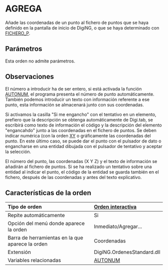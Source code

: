 # AGREGA

Añade las coordenadas de un punto al fichero de puntos que se haya definido en la pantalla de inicio de DigiNG, o que se haya determinado con [FICHERO\_P](/digi3d-net/referencia/ventana-de-dibujo/ordenes/f/fichero-p.md).

## Parámetros

Esta orden no admite parámetros.

## Observaciones

El número a introducir ha de ser entero, si está activada la función [AUTONUM](/digi3d-net/referencia/ventana-de-dibujo/variables/a/autonum.md), el programa presenta el número de punto automáticamente. También podemos introducir un texto con información referente a ese punto, esta información se almacenará junto con sus coordenadas.

Si activamos la casilla "Si me engancho" con el tentativo en un elemento, prefiero que la descripción se obtenga automáticamente de Digi.tab, se escribirá como texto de información el código y la descripción del elemento "engancahdo" junto a las coordenadas en el fichero de puntos. Se deben indicar numérica \(con la orden [XY](/digi3d-net/referencia/ventana-de-dibujo/ordenes/x/xy.md) o gráficamente las coordenadas del punto. En este último caso, se puede dar el punto con el pulsador de dato o engancharse en una entidad dibujada con el pulsador de tentativo y aceptar la selección.

El número del punto, las coordenadas \(X Y Z\) y el texto de información se añadirán al fichero de puntos. Si se ha realizado un tentativo sobre una entidad al indicar el punto, el código de la entidad se guarda también en el fichero, después de las coordenadas y antes del texto explicativo.

## Características de la orden

| Tipo de orden | [Orden interactiva](agrega.md) |
| :--- | :--- |
| Repite automáticamente | Si |
| Opción del menú donde aparece la orden | Inmediato/Agregar... |
| Barra de herramientas en la que aparece la orden | Coordenadas |
| Extensión | DigiNG.OrdenesStandard.dll |
| Variables relacionadas | [AUTONUM](/digi3d-net/referencia/ventana-de-dibujo/variables/a/autonum.md) |

